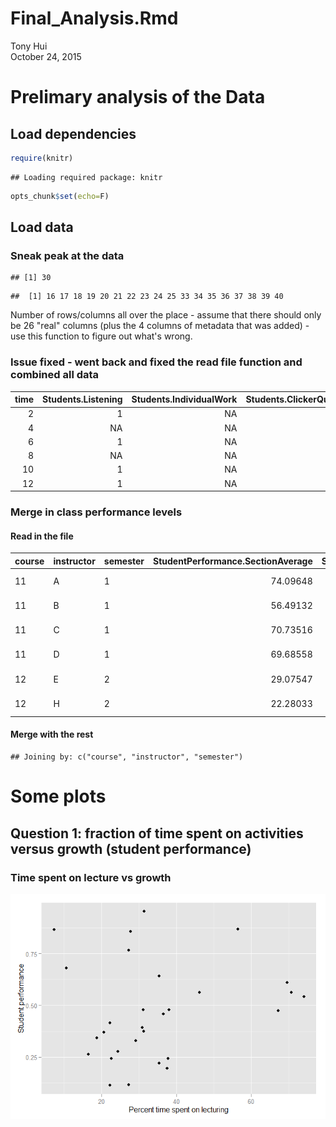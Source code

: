 # Final_Analysis.Rmd
Tony Hui  
October 24, 2015  

# Prelimary analysis of the Data

## Load dependencies


```r
require(knitr)
```

```
## Loading required package: knitr
```

```r
opts_chunk$set(echo=F)
```



## Load data



### Sneak peak at the data


```
## [1] 30
```

```
##  [1] 16 17 18 19 20 21 22 23 24 25 33 34 35 36 37 38 39 40
```

Number of rows/columns all over the place - assume that there should only be 26 "real" columns (plus the 4 columns of metadata that was added) - use this function to figure out what's wrong.



### Issue fixed - went back and fixed the read file function and combined all data


| time| Students.Listening| Students.IndividualWork| Students.ClickerQuestionInGroups| Students.Worksheet| Students.OtherGroupwork| Student.AnsweringQuestion| Student.AskingQuestion| Students.WholeClassDiscussion| Students.MakingPrediction| Students.Presentation| Students.Quiz| Students.Waiting| Students.Other| Instructor.Lecturing| Instructor.WritingOnBoard| Instructor.GivingFeedback| Instructor.AskingQuestion| Instructor.AskingClickerQuestion| Instructor.AnsweringQuestion| Instructor.MovingThroughGroup| Instructor.OneOnOne| Instructor.ShowingVideo| Instructor.Administration| Instructor.Waiting| Instructor.Other|course |instructor |semester |observation |
|----:|------------------:|-----------------------:|--------------------------------:|------------------:|-----------------------:|-------------------------:|----------------------:|-----------------------------:|-------------------------:|---------------------:|-------------:|----------------:|--------------:|--------------------:|-------------------------:|-------------------------:|-------------------------:|--------------------------------:|----------------------------:|-----------------------------:|-------------------:|-----------------------:|-------------------------:|------------------:|----------------:|:------|:----------|:--------|:-----------|
|    2|                  1|                      NA|                                1|                 NA|                      NA|                        NA|                     NA|                            NA|                        NA|                    NA|            NA|               NA|             NA|                   NA|                        NA|                         1|                         1|                                1|                           NA|                            NA|                  NA|                      NA|                        NA|                 NA|               NA|11     |A          |1        |1           |
|    4|                 NA|                      NA|                                1|                 NA|                      NA|                        NA|                     NA|                            NA|                        NA|                    NA|            NA|               NA|             NA|                   NA|                        NA|                        NA|                         1|                               NA|                           NA|                            NA|                  NA|                      NA|                        NA|                 NA|               NA|11     |A          |1        |1           |
|    6|                  1|                      NA|                                1|                 NA|                      NA|                        NA|                     NA|                            NA|                        NA|                    NA|            NA|               NA|             NA|                    1|                        NA|                         1|                         1|                                1|                           NA|                            NA|                  NA|                      NA|                        NA|                 NA|               NA|11     |A          |1        |1           |
|    8|                 NA|                      NA|                                1|                 NA|                      NA|                        NA|                     NA|                            NA|                        NA|                    NA|            NA|               NA|             NA|                   NA|                        NA|                         1|                        NA|                                1|                           NA|                            NA|                  NA|                      NA|                        NA|                 NA|               NA|11     |A          |1        |1           |
|   10|                  1|                      NA|                               NA|                 NA|                      NA|                        NA|                      1|                            NA|                        NA|                    NA|            NA|               NA|             NA|                   NA|                        NA|                         1|                        NA|                               NA|                            1|                            NA|                  NA|                      NA|                        NA|                 NA|               NA|11     |A          |1        |1           |
|   12|                  1|                      NA|                               NA|                  1|                      NA|                        NA|                     NA|                            NA|                        NA|                    NA|            NA|               NA|             NA|                   NA|                        NA|                         1|                         1|                               NA|                           NA|                            NA|                  NA|                      NA|                        NA|                 NA|               NA|11     |A          |1        |1           |

### Merge in class performance levels

#### Read in the file


|course |instructor |semester | StudentPerformance.SectionAverage| StudentPerformance.StandardError|ClassSize     |
|:------|:----------|:--------|---------------------------------:|--------------------------------:|:-------------|
|11     |A          |1        |                          74.09648|                         1.853726|More than 200 |
|11     |B          |1        |                          56.49132|                         3.643105|More than 200 |
|11     |C          |1        |                          70.73516|                         2.167993|More than 200 |
|11     |D          |1        |                          69.68558|                         1.855365|More than 200 |
|12     |E          |2        |                          29.07547|                         3.354000|More than 200 |
|12     |H          |2        |                          22.28033|                         3.297568|More than 200 |

#### Merge with the rest


```
## Joining by: c("course", "instructor", "semester")
```

# Some plots

## Question 1: fraction of time spent on activities versus growth (student performance)

### Time spent on lecture vs growth

![](Analysis_report_files/figure-html/student_perf_vs_lecture_time-1.png) 






